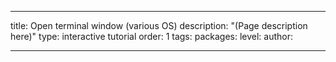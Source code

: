 ---

title: Open terminal window (various OS)
description: "(Page description here)"
type: interactive tutorial
order: 1
tags: 
packages: 
level: 
author: 

---